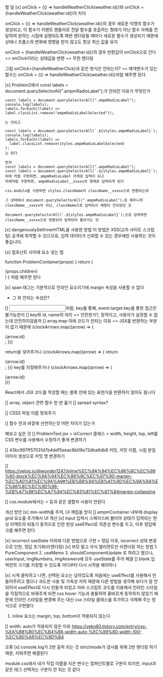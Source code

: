 할 일
[x]
onClick = {() => handleWeatherClick(weather.id)}와
onClick = {handleWeatherClick(weather.id)}의 차이

onClick = {() => handleWeatherClick(weather.id)}의 경우
새로운 익명의 함수가 생성되고, 이 함수가 이벤트 핸들러로 전달
함수를 호출하는 형태가 아닌 함수 자체를 전달하여 원하는 시점에 실행되도록
매번 렌더링될 때마다 새로운 함수가 생성되기 때문에 상태나 프롭스의 변화에 영향을 받지 않고도 항상 최신 값을 유지

onClick = {handleWeatherClick(weather.id)}의 경우 반환값이 onClick으로 간다 => onClick이라는 상태값을 변환 => 무한 렌더링

그럼 onClick={handleWeatherClick}과 같은 방식은 안되는지?
=> 매개변수가 있는 함수는 onClick = {() => handleWeatherClick(weather.id)}처럼 해주면 된다

[x] Problem2에서 const labels = document.querySelectorAll(".ampmRadioLabel");가 안되던 이유가 무엇인가

    const labels = document.querySelectorAll(".ampmRadioLabel");
    console.log(labels);
    labels.forEach((label) => label.classList.remove("ampmRadioLabelSelected"));

    는 안되고

    const labels = document.querySelectorAll(`.${styles.ampmRadioLabel}`);
    console.log(labels);
    labels.forEach((label) =>
      label.classList.remove(styles.ampmRadioLabelSelected)
    );
    는 된다

    먼저
    const labels = document.querySelectorAll(".ampmRadioLabel");
    const labels = document.querySelectorAll(`.${styles.ampmRadioLabel}`);
    위에 처럼 구현하면, ampmRadioLabel 자체로 입력이 되고
    아래처럼 구현하면, ampmRadioLabel__xxxxx의 형태로 입력되게 된다

    css.module을 사용하면 styles.className이 className__xxxxx으로 변환되는데

    그 상태에서 document.querySelectorAll(".ampmRadioLabel");로 해주니까 className__xxxxx이 아닌, className으로 입력되서 매핑이 안되었던 것

    document.querySelectorAll(`.${styles.ampmRadioLabel}`);으로 입력하면 className__xxxxx으로 변환되어 입력되어 돌아가는 것

[x] dangerouslySetInnerHTML을 사용한 방법
이 방법은 XSS(교차 사이트 스크립팅) 공격에 취약할 수 있으므로, 입력 데이터가 신뢰할 수 있는 경우에만 사용하는 것이 좋습니다.

[x] 컴포넌트 사이에 요소 넣는 법
<ProblemContainer>

  <!-- 다른 컴포넌트 -->
</ProblemContainer>

function ProblemContainer(props) {
return (

 <div>
{props.children}
</div>
)
}
처럼 해주면 된다

[x] span 태그는 기본적으로 인라인 요소이기에 margin 속성을 사용할 수 없다

- 그 외 안되는 속성은?

[] <input key="1" type="text" />처럼, key를 통해, event.target.key를 통한 접근은 불가능한지
[] key와 id, name의 차이
=> 안전한가?, 정적이고, 사용자가 설정할 수 없는데 안전하지않을까
[] array.map
아래 코드가 안되는 이유 => JSX를 반환하는 부분이 없기 때문에
{clockArrows.map((arrow) => {

<div>{arrow.id}</div>;
})}

return을 넣어주거나
{clockArrows.map((arrow) => {
return <div>{arrow.id}</div>;
})}
key를 지정해주거나
{clockArrows.map((arrow) => (

<div key={arrow.id}>{arrow.id}</div>
))}

React에서 JSX 코드를 작성할 때는 블록 안에 있는 표현식을 반환하지 않아도 됩니다

[] array, object 관련 함수 한 번 훑기
[] spread syntax?

[] CSSS 파일 이름 맞춰주기

[] 함수 안과 바깥에 선언하는것 어떤 차이가 있는가

해보고 싶은 것
[] ProblemText.jsx > isCorrect 클래스 > width, height, top, left를 CSS 변수를 사용해서 수정하기 좋게 변경하기

[] 43bc997ff57031d7b4ddf5eeac8b09e72dba6db8 커밋, 커밋 이름, 시침 분침 이미지 생성으로
커밋 명 변경하기

[] https://velog.io/@wonder1247/inline%EC%9A%94%EC%86%8C%EC%99%80-block%EC%9A%94%EC%86%8C%EC%97%90-margin-%EC%A0%81%EC%9A%A9#%EB%B8%94%EB%A1%9D%EC%9A%94%EC%86%8C%EC%9D%98-%EB%A7%88%EC%A7%84%EC%83%81%EC%87%84margin-collapsing

[] css.module에서는 > 등과 같은 결합자 사용이 안된다

개선 방안
[x] min-width를 주어, UI 깨짐을 방지
[] ampmContainer 내부에 display grid 요소를 추가해서 UI 개선
[x] input 입력시 스페이스바 불러야 상태가 입력되는 현상
리액트의 비동기 동작으로 인한 현상
useEffect로 의존성 변수를 두고, 이후 정답체크를 해주면 된다

[x] iscorrect useState 이외에 다른 방법으로 구현 > 정답 이후, iscorrect 상태 변경으로 인한, 정답 초기화(리렌더링)
[x] 부모 말고 자식 엘리먼트만 리렌더링 하는 방법 1. PureComponent 2. useMemo 3. shouldComponentUpdate
로 하려고 했으나, userInput, imgNumbers, imgAnswers에 모두 useState를 주어 해결
[] blank 입력칸의 크기를 지정할 수 있도록
어디부터 다시 시작을 해야하나

[x] 시계 클릭하고 나면, 선택된 요소는 남아있도록
처음에는 useEffect를 사용해서 만들어주려고 했으나
과도한 사용 및 가독성 저하 때문에 다른 방법을 생각해 보다가
잘 안되어서 useEffect로 다시 만들게 되었고
자바 스크립트 코드를 이용해서 인라인 스타일을 직접적으로 바꿔주게 되면
css hover 기능과 충돌하여 올바르게 동작하지 않았기 때문에
인라인 스타일을 변경해 주는 대신 csx 스타일 클래스를 추가하고 삭제해 주는 방식으로 구현했다

1. inline 요소는 margin, top, bottom이 적용되지 않는다

[] width: auto가 적용되지 않은 이유
https://yeko90.tistory.com/entry/css-%EA%B8%B0%EC%B4%88-width-auto-%EC%99%80-width-100-%EC%B0%A8%EC%9D%B4

오류
[x] console.log가 2번 출력 되는 것
strictmode가 검사를 위해 2번 렌더링 하기 때문, 지워주면 해결된다

module.css에서 내가 직업 이름을 지은 변수는 컴퍼넌트별로 구분이 되지만,
input과 같은 태그 선택자는 구분이 안 되는 것 같다
